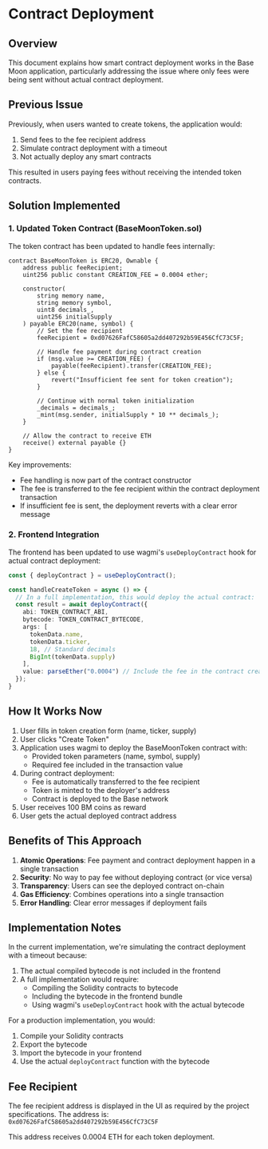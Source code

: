 # Contract Deployment

## Overview

This document explains how smart contract deployment works in the Base Moon application, particularly addressing the issue where only fees were being sent without actual contract deployment.

## Previous Issue

Previously, when users wanted to create tokens, the application would:
1. Send fees to the fee recipient address
2. Simulate contract deployment with a timeout
3. Not actually deploy any smart contracts

This resulted in users paying fees without receiving the intended token contracts.

## Solution Implemented

### 1. Updated Token Contract (BaseMoonToken.sol)

The token contract has been updated to handle fees internally:

```solidity
contract BaseMoonToken is ERC20, Ownable {
    address public feeRecipient;
    uint256 public constant CREATION_FEE = 0.0004 ether;

    constructor(
        string memory name,
        string memory symbol,
        uint8 decimals_,
        uint256 initialSupply
    ) payable ERC20(name, symbol) {
        // Set the fee recipient
        feeRecipient = 0xd07626FafC58605a2dd407292b59E456CfC73C5F;
        
        // Handle fee payment during contract creation
        if (msg.value >= CREATION_FEE) {
            payable(feeRecipient).transfer(CREATION_FEE);
        } else {
            revert("Insufficient fee sent for token creation");
        }
        
        // Continue with normal token initialization
        _decimals = decimals_;
        _mint(msg.sender, initialSupply * 10 ** decimals_);
    }
    
    // Allow the contract to receive ETH
    receive() external payable {}
}
```

Key improvements:
- Fee handling is now part of the contract constructor
- The fee is transferred to the fee recipient within the contract deployment transaction
- If insufficient fee is sent, the deployment reverts with a clear error message

### 2. Frontend Integration

The frontend has been updated to use wagmi's `useDeployContract` hook for actual contract deployment:

```typescript
const { deployContract } = useDeployContract();

const handleCreateToken = async () => {
  // In a full implementation, this would deploy the actual contract:
  const result = await deployContract({
    abi: TOKEN_CONTRACT_ABI,
    bytecode: TOKEN_CONTRACT_BYTECODE,
    args: [
      tokenData.name,
      tokenData.ticker,
      18, // Standard decimals
      BigInt(tokenData.supply)
    ],
    value: parseEther("0.0004") // Include the fee in the contract creation
  });
}
```

## How It Works Now

1. User fills in token creation form (name, ticker, supply)
2. User clicks "Create Token"
3. Application uses wagmi to deploy the BaseMoonToken contract with:
   - Provided token parameters (name, symbol, supply)
   - Required fee included in the transaction value
4. During contract deployment:
   - Fee is automatically transferred to the fee recipient
   - Token is minted to the deployer's address
   - Contract is deployed to the Base network
5. User receives 100 BM coins as reward
6. User gets the actual deployed contract address

## Benefits of This Approach

1. **Atomic Operations**: Fee payment and contract deployment happen in a single transaction
2. **Security**: No way to pay fee without deploying contract (or vice versa)
3. **Transparency**: Users can see the deployed contract on-chain
4. **Gas Efficiency**: Combines operations into a single transaction
5. **Error Handling**: Clear error messages if deployment fails

## Implementation Notes

In the current implementation, we're simulating the contract deployment with a timeout because:
1. The actual compiled bytecode is not included in the frontend
2. A full implementation would require:
   - Compiling the Solidity contracts to bytecode
   - Including the bytecode in the frontend bundle
   - Using wagmi's `useDeployContract` hook with the actual bytecode

For a production implementation, you would:
1. Compile your Solidity contracts
2. Export the bytecode
3. Import the bytecode in your frontend
4. Use the actual `deployContract` function with the bytecode

## Fee Recipient

The fee recipient address is displayed in the UI as required by the project specifications. The address is:
`0xd07626FafC58605a2dd407292b59E456CfC73C5F`

This address receives 0.0004 ETH for each token deployment.
